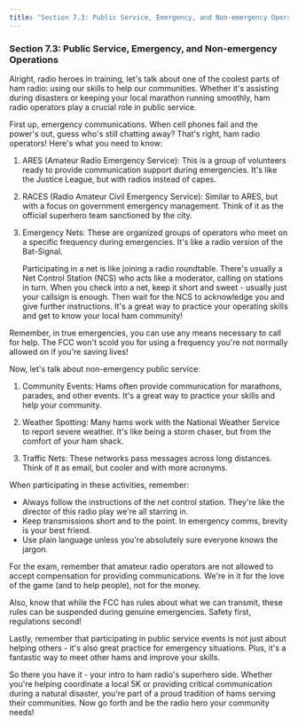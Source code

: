```yaml
---
title: "Section 7.3: Public Service, Emergency, and Non-emergency Operations"
---
```


### Section 7.3: Public Service, Emergency, and Non-emergency Operations

Alright, radio heroes in training, let's talk about one of the coolest parts of ham radio: using our skills to help our communities. Whether it's assisting during disasters or keeping your local marathon running smoothly, ham radio operators play a crucial role in public service.

First up, emergency communications. When cell phones fail and the power's out, guess who's still chatting away? That's right, ham radio operators! Here's what you need to know:

1. ARES (Amateur Radio Emergency Service): This is a group of volunteers ready to provide communication support during emergencies. It's like the Justice League, but with radios instead of capes.

2. RACES (Radio Amateur Civil Emergency Service): Similar to ARES, but with a focus on government emergency management. Think of it as the official superhero team sanctioned by the city.

3. Emergency Nets: These are organized groups of operators who meet on a specific frequency during emergencies. It's like a radio version of the Bat-Signal.
   
   Participating in a net is like joining a radio roundtable. There's usually a Net Control Station (NCS) who acts like a moderator, calling on stations in turn. When you check into a net, keep it short and sweet - usually just your callsign is enough. Then wait for the NCS to acknowledge you and give further instructions. It's a great way to practice your operating skills and get to know your local ham community!

Remember, in true emergencies, you can use any means necessary to call for help. The FCC won't scold you for using a frequency you're not normally allowed on if you're saving lives!

Now, let's talk about non-emergency public service:

1. Community Events: Hams often provide communication for marathons, parades, and other events. It's a great way to practice your skills and help your community.

2. Weather Spotting: Many hams work with the National Weather Service to report severe weather. It's like being a storm chaser, but from the comfort of your ham shack.

3. Traffic Nets: These networks pass messages across long distances. Think of it as email, but cooler and with more acronyms.

When participating in these activities, remember:

- Always follow the instructions of the net control station. They're like the director of this radio play we're all starring in.
- Keep transmissions short and to the point. In emergency comms, brevity is your best friend.
- Use plain language unless you're absolutely sure everyone knows the jargon.

For the exam, remember that amateur radio operators are not allowed to accept compensation for providing communications. We're in it for the love of the game (and to help people), not for the money.

Also, know that while the FCC has rules about what we can transmit, these rules can be suspended during genuine emergencies. Safety first, regulations second!

Lastly, remember that participating in public service events is not just about helping others - it's also great practice for emergency situations. Plus, it's a fantastic way to meet other hams and improve your skills.

So there you have it - your intro to ham radio's superhero side. Whether you're helping coordinate a local 5K or providing critical communication during a natural disaster, you're part of a proud tradition of hams serving their communities. Now go forth and be the radio hero your community needs!
